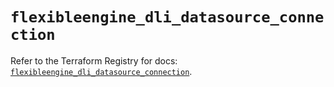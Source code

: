 # `flexibleengine_dli_datasource_connection`

Refer to the Terraform Registry for docs: [`flexibleengine_dli_datasource_connection`](https://registry.terraform.io/providers/flexibleenginecloud/flexibleengine/1.46.0/docs/resources/dli_datasource_connection).
